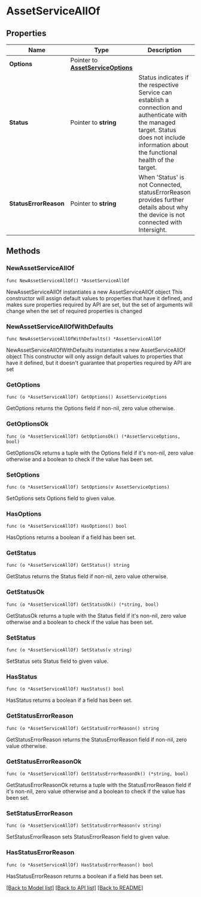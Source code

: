 # AssetServiceAllOf

## Properties

Name | Type | Description | Notes
------------ | ------------- | ------------- | -------------
**Options** | Pointer to [**AssetServiceOptions**](asset.ServiceOptions.md) |  | [optional] 
**Status** | Pointer to **string** | Status indicates if the respective Service can establish a connection and authenticate with the managed target. Status does not include information about the functional health of the target. | [optional] [default to ""]
**StatusErrorReason** | Pointer to **string** | When &#39;Status&#39; is not Connected, statusErrorReason provides further details about why the device is not connected with Intersight. | [optional] 

## Methods

### NewAssetServiceAllOf

`func NewAssetServiceAllOf() *AssetServiceAllOf`

NewAssetServiceAllOf instantiates a new AssetServiceAllOf object
This constructor will assign default values to properties that have it defined,
and makes sure properties required by API are set, but the set of arguments
will change when the set of required properties is changed

### NewAssetServiceAllOfWithDefaults

`func NewAssetServiceAllOfWithDefaults() *AssetServiceAllOf`

NewAssetServiceAllOfWithDefaults instantiates a new AssetServiceAllOf object
This constructor will only assign default values to properties that have it defined,
but it doesn't guarantee that properties required by API are set

### GetOptions

`func (o *AssetServiceAllOf) GetOptions() AssetServiceOptions`

GetOptions returns the Options field if non-nil, zero value otherwise.

### GetOptionsOk

`func (o *AssetServiceAllOf) GetOptionsOk() (*AssetServiceOptions, bool)`

GetOptionsOk returns a tuple with the Options field if it's non-nil, zero value otherwise
and a boolean to check if the value has been set.

### SetOptions

`func (o *AssetServiceAllOf) SetOptions(v AssetServiceOptions)`

SetOptions sets Options field to given value.

### HasOptions

`func (o *AssetServiceAllOf) HasOptions() bool`

HasOptions returns a boolean if a field has been set.

### GetStatus

`func (o *AssetServiceAllOf) GetStatus() string`

GetStatus returns the Status field if non-nil, zero value otherwise.

### GetStatusOk

`func (o *AssetServiceAllOf) GetStatusOk() (*string, bool)`

GetStatusOk returns a tuple with the Status field if it's non-nil, zero value otherwise
and a boolean to check if the value has been set.

### SetStatus

`func (o *AssetServiceAllOf) SetStatus(v string)`

SetStatus sets Status field to given value.

### HasStatus

`func (o *AssetServiceAllOf) HasStatus() bool`

HasStatus returns a boolean if a field has been set.

### GetStatusErrorReason

`func (o *AssetServiceAllOf) GetStatusErrorReason() string`

GetStatusErrorReason returns the StatusErrorReason field if non-nil, zero value otherwise.

### GetStatusErrorReasonOk

`func (o *AssetServiceAllOf) GetStatusErrorReasonOk() (*string, bool)`

GetStatusErrorReasonOk returns a tuple with the StatusErrorReason field if it's non-nil, zero value otherwise
and a boolean to check if the value has been set.

### SetStatusErrorReason

`func (o *AssetServiceAllOf) SetStatusErrorReason(v string)`

SetStatusErrorReason sets StatusErrorReason field to given value.

### HasStatusErrorReason

`func (o *AssetServiceAllOf) HasStatusErrorReason() bool`

HasStatusErrorReason returns a boolean if a field has been set.


[[Back to Model list]](../README.md#documentation-for-models) [[Back to API list]](../README.md#documentation-for-api-endpoints) [[Back to README]](../README.md)


